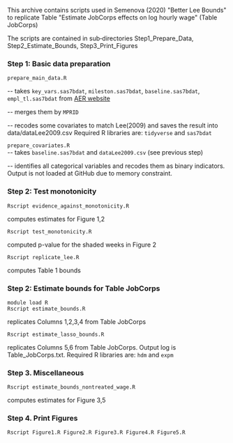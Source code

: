 This archive contains scripts used in Semenova (2020) "Better Lee Bounds" to replicate Table "Estimate JobCorps effects on log hourly wage" (Table JobCorps)

The scripts are contained in sub‐directories Step1_Prepare_Data, Step2_Estimate_Bounds, Step3_Print_Figures

### Step 1: Basic data preparation
```prepare_main_data.R```  

-- takes ```key_vars.sas7bdat```, ```mileston.sas7bdat```, ```baseline.sas7bdat```, ```empl_tl.sas7bdat``` from 
[AER website](https://www.aeaweb.org/articles?id=10.1257/aer.98.5.1864)

-- merges them by ```MPRID```

-- recodes some covariates to match Lee(2009) and saves the result into data/dataLee2009.csv
Required R libraries are: ```tidyverse``` and ```sas7bdat```

```prepare_covariates.R```  
-- takes ```baseline.sas7bdat``` and ```dataLee2009.csv``` (see previous step)

-- identifies all categorical variables and recodes them as binary indicators. Output is not loaded at GitHub due to memory constraint.
### Step 2: Test monotonicity
```
Rscript evidence_against_monotonicity.R
```
computes estimates for Figure 1,2
```
Rscript test_monotonicity.R 
```
computed p-value for the shaded weeks in Figure 2
```
Rscript replicate_lee.R 
```
computes Table 1 bounds

### Step 2: Estimate bounds for Table JobCorps 

```
module load R
Rscript estimate_bounds.R
```  

replicates Columns 1,2,3,4 from Table JobCorps

```Rscript estimate_lasso_bounds.R``` 

replicates Columns 5,6 from Table JobCorps. Output log is Table_JobCorps.txt. 
Required R libraries are: ```hdm``` and ```expm```

### Step 3. Miscellaneous  
```
Rscript estimate_bounds_nontreated_wage.R
```
computes estimates for Figure 3,5
### Step 4. Print Figures
```
Rscript Figure1.R Figure2.R Figure3.R Figure4.R Figure5.R 
```
